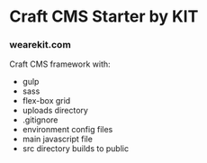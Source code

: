 # Craft CMS Starter by KIT
### wearekit.com

Craft CMS framework with: 
- gulp
- sass 
- flex-box grid
- uploads directory
- .gitignore
- environment config files
- main javascript file
- src directory builds to public
